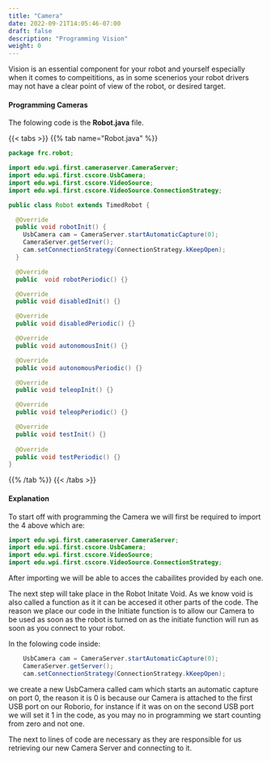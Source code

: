 ```yaml
---
title: "Camera"
date: 2022-09-21T14:05:46-07:00
draft: false
description: "Programming Vision"
weight: 0
---
```


Vision is an essential component for your robot and yourself especially when it comes to compeititions, as in some scenerios your robot drivers may not have a clear point of view of the robot, or desired target.



#### Programming Cameras

The folowing code is the **Robot.java** file.

{{< tabs >}}
{{% tab name="Robot.java" %}}

```java
package frc.robot;

import edu.wpi.first.cameraserver.CameraServer;
import edu.wpi.first.cscore.UsbCamera;
import edu.wpi.first.cscore.VideoSource;
import edu.wpi.first.cscore.VideoSource.ConnectionStrategy;

public class Robot extends TimedRobot {

  @Override
  public void robotInit() {
    UsbCamera cam = CameraServer.startAutomaticCapture(0);
    CameraServer.getServer();
    cam.setConnectionStrategy(ConnectionStrategy.kKeepOpen);
  }

  @Override
  public  void robotPeriodic() {}

  @Override
  public void disabledInit() {}

  @Override
  public void disabledPeriodic() {}

  @Override
  public void autonomousInit() {}

  @Override
  public void autonomousPeriodic() {}

  @Override
  public void teleopInit() {}

  @Override
  public void teleopPeriodic() {}  

  @Override
  public void testInit() {}
  
  @Override
  public void testPeriodic() {} 
}

```
{{% /tab %}}
{{< /tabs >}}

#### Explanation
To start off with programming the Camera we will first be required to import the 4 above which are:

``` java
import edu.wpi.first.cameraserver.CameraServer;
import edu.wpi.first.cscore.UsbCamera;
import edu.wpi.first.cscore.VideoSource;
import edu.wpi.first.cscore.VideoSource.ConnectionStrategy;
```

After importing we will be able to acces the cabailites provided by each one.    
  
The next step will take place in the Robot Initate Void. As we know void is also called a function as it it can be accesed it other parts of the code. The reason we place our code in the Initiate function is to allow our Camera to be used as soon as the robot is turned on as the initiate function will run as soon as you connect to your robot.

In the folowing code inside: 

```java
    UsbCamera cam = CameraServer.startAutomaticCapture(0);
    CameraServer.getServer();
    cam.setConnectionStrategy(ConnectionStrategy.kKeepOpen);
```
we create a new UsbCamera called cam which starts an automatic capture on port 0, the reason it is 0 is because our Camera is attached to the first USB port on our Roborio, for instance if it was on on the second USB port we will set it 1 in the code, as you may no in programming we start counting from zero and not one.  

The next to lines of code are necessary as they are responsible for us retrieving our new Camera Server and connecting to it.
